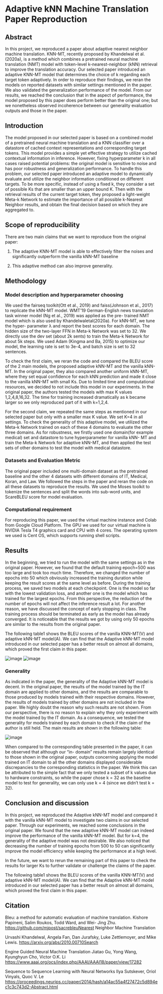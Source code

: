 # Adaptive kNN Machine Translation Paper Reproduction
## Abstract
In this project, we reproduced a paper about adaptive nearest neighbor machine translation. KNN-MT, recently proposed by Khandelwal et al. (2020a), is a method which combines a pretrained neural machine translation (NMT) model with token-level k-nearest-neighbor (kNN) retrieval to improve the translation accuracy. Our selected paper introduced an adaptive KNN-MT model that determines the choice of k regarding each target token adaptively. In order to reproduce their findings, we reran the models on reported datasets with similar settings mentioned in the paper. We also validated the generalization performance of the model. From our results, we reached the conclusion that in the aspect of performance, the model proposed by this paper does perform better than the original one; but we nonetheless observed incoherence between our generality evaluation outputs and those in the paper.

## Introduction
The model proposed in our selected paper is based on a combined model of a pretrained neural machine translation and a KNN classifier over a datastore of cached context representations and corresponding target tokens. This model provides a simple yet effective strategy to utilize cached contextual information in inference. However, fixing hyperparameter k in all cases raised potential problems: the original model is sensitive to noise and has poor robustness and generalization performance. To handle this problem, our selected paper introduced an adaptive model to dynamically evaluate and utilize the neighbor information conditioned on different targets. To be more specific, instead of using a fixed k, they consider a set of possible Ks that are smaller than an upper bound K. Then with the retrieval results of the current target token, they proposed a light-weight Meta-k Network to estimate the importance of all possible k-Nearest Neighbor results, and obtain the final decision based on which they are aggregated to.

## Scope of reproducibility
There are two main claims that we want to reproduce from the original paper:

1. The adaptive KNN-MT model is able to effectively filter the noises and significantly outperform the vanilla kNN-MT baseline

2. This adaptive method can also improve generality.

## Methodology
### Model description and hyperparameter choosing
We used the fairseq toolkit(Ott et al., 2019) and faiss(Johnson et al., 2017) to replicate the kNN-MT model. WMT’19 German-English news translation task winner model (Ng et al., 2019) was applied as the pre- trained NMT model which is also used by Khandelwaletal(2020a). For kNN-MT, we tune the hyper- parameter λ and report the best scores for each domain. The hidden size of the two-layer FFN in Meta-k Network was set to 32. We directly use the dev set (about 2k sents) to train the Meta-k Network for about 5k steps. We used Adam (Kingma and Ba, 2015) to optimize our model, the learning rate is set to 3e-4, and batch size is set to 32 sentences.

To check the first claim, we reran the code and compared the BLEU score of the 2 main models, the proposed adaptive kNN-MT and the vanilla kNN-MT. In the original paper, they also compared another uniform kNN-MT, where they set equal confidence for each kNN prediction and made it close to the vanilla kNN-MT with small Ks. Due to limited time and computational resources, we decided to not include this model in our experiments. In the original paper, the authors tested the models with max K values 1,2,4,8,16,32. The time for training increased dramatically as k became larger so we only reproduced part of it with k=1,2,4.

For the second claim, we repeated the same steps as mentioned in our selected paper but only with a smaller max K value. We set K=4 in all settings. To check the generality of this adaptive model, we utilized the Meta-k Network trained on each of these 4 domains to evaluate the other three domains. As for robustness, we firstly used one domain(for example medical) set and datastore to tune hyperparameter for vanilla kNN- MT and train the Meta-k Network for adaptive kNN-MT, and then applied the test sets of other domains to test the model with medical datastore.

### Datasets and Evaluation Metric
The original paper included one multi-domain dataset as the pretrained baseline and the other 4 datasets with different domains of IT, Medical, Koran, and Law. We followed the steps in the paper and reran the code on all these datasets to reproduce the results. We used the Moses toolkit to tokenize the sentences and split the words into sub-word units, and ScareBLEU score for model evaluation.

### Computational requirement
For reproducing this paper, we used the virtual machine instance and Colab from Google Cloud Platform. The GPU we used for our virtual machine is NVIDIA Tesla T4 graphics card and CPU with 4 cores. The operating system we used is Cent OS, which supports running shell scripts.

## Results
In the beginning, we tried to run the model with the same settings as in the original paper. However, we found that the default training epoch=500 was too large and took too much time. Therefore, we changed the number of epochs into 50 which obviously increased the training duration while keeping the result scores at the same level as before. During the training process, we saved two models at each checkpoint. One is the model so far with the lowest validation loss, and another one is the model which has trained for the largest epochs. From this perspective, the reduction of the number of epochs will not affect the inference result a lot. For another reason, we have discussed the concept of early stopping in class. The training process should be terminated as early as the model has already converged. It is noticeable that the results we got by using only 50 epochs are similar to the results from the original paper.

The following table1 shows the BLEU scores of the vanilla KNN-MT(V) and adaptive kNN-MT model(A). We can find that the Adaptive kNN-MT model introduced in our selected paper has a better result on almost all domains, which proved the first claim in this paper.

![image](https://user-images.githubusercontent.com/68981504/148321826-e9300828-7601-40ca-a111-7b3fd09b69e8.png)
![image](https://user-images.githubusercontent.com/68981504/148321838-def378b8-8dc4-40d4-a206-a1f5f65f5cae.png)

### Generality
As indicated in the paper, the generality of the Adaptive kNN-MT model is decent. In the original paper, the results of the model trained by the IT domain are applied to other domains, and the results are comparable to those produced by models trained with their respective domains. However, the results of models trained by other domains are not included in the paper. We highly doubt the reason why such results are not shown. From our perspective, there is no reason to explain why they only experiment with the model trained by the IT domain. As a consequence, we tested the generality for models trained by each domain to check if the claim of the author is still held. The main results are shown in the following table:

![image](https://user-images.githubusercontent.com/68981504/148321940-9f46c111-d589-402a-854d-87ccb28343a5.png)

When compared to the corresponding table presented in the paper, it can be observed that although our “in- domain” results remain largely identical to those shown in the original paper, outputs concerning applying the model trained on IT domain to all the other domains displayed considerable discrepancies to the corresponding statistics in the paper. We think this can be attributed to the simple fact that we only tested a subset of k values due to hardware constraints, so while the paper chose k = 32 as the baseline model to test for generality, we can only use k = 4 (since we didn’t test k = 32).

## Conclusion and discussion
In this project, we reproduced the Adaptive kNN-MT model and compared it with the vanilla kNN-MT model to investigate two claims in our selected paper. Through our experiments, we reached some conclusions in the original paper. We found that the new adaptive kNN-MT model can indeed improve the performance of the vanilla kNN-MT model. But for k=4, the generality of the adaptive model was not desirable. We also noticed that decreasing the number of training epochs from 500 to 50 can significantly improve the model efficiency while keeping the performance at a high level.

In the future, we want to rerun the remaining part of this paper to check the results for larger Ks to further validate or challenge the claims of the paper.


The following table1 shows the BLEU scores of the vanilla KNN-MT(V) and adaptive kNN-MT model(A). We can find that the Adaptive kNN-MT model introduced in our selected paper has a better result on almost all domains, which proved the first claim in this paper.

## Citation
Bleu: a method for automatic evaluation of machine translation. Kishore Papineni, Salim Roukos, Todd Ward, and Wei- Jing Zhu. https://github.com/mjpost/sacrebleuNearest Neighbor Machine Translation

Urvashi Khandelwal, Angela Fan, Dan Jurafsky, Luke Zettlemoyer, and Mike Lewis. https://arxiv.org/abs/2010.00710Search 

Engine Guided Neural Machine Translation Jiatao Gu, Yong Wang, Kyunghyun Cho, Victor O.K. Li https://www.aaai.org/ocs/index.php/AAAI/AAAI18/paper/view/17282

Sequence to Sequence Learning with Neural Networks Ilya Sutskever, Oriol Vinyals, Quoc V. Le https://proceedings.neurips.cc/paper/2014/hash/a14ac55a4f27472c5d894ec1c3c743d2-Abstract.html

